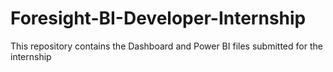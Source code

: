 # Foresight-BI-Developer-Internship
This repository contains the Dashboard and Power BI files submitted for the internship
